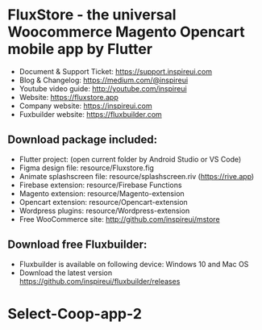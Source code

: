 # FluxStore - the universal Woocommerce Magento Opencart mobile app by Flutter
- Document & Support Ticket: https://support.inspireui.com
- Blog & Changelog: https://medium.com/@inspireui
- Youtube video guide: http://youtube.com/inspireui
- Website: https://fluxstore.app
- Company website: https://inspireui.com
- Fuxbuilder website: https://fluxbuilder.com

## Download package included:
- Flutter project: (open current folder by Android Studio or VS Code)
- Figma design file: resource/Fluxstore.fig
- Animate splashscreen file: resource/splashscreen.riv (https://rive.app)
- Firebase extension: resource/Firebase Functions
- Magento extension: resource/Magento-extension
- Opencart extension: resource/Opencart-extension
- Wordpress plugins: resource/Wordpress-extension
- Free WooCommerce site: http://github.com/inspireui/mstore

## Download free Fluxbuilder:
- Fluxbuilder is available on following device: Windows 10 and Mac OS
- Download the latest version https://github.com/inspireui/fluxbuilder/releases
# Select-Coop-app-2
